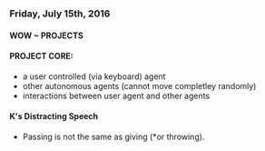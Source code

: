 ### Friday, July 15th, 2016

#### WOW ~ PROJECTS

#### PROJECT CORE:
* a user controlled (via keyboard) agent
* other autonomous agents (cannot move completley randomly)
* interactions between user agent and other agents


#### K's Distracting Speech
* Passing is not the same as giving (*or throwing).
